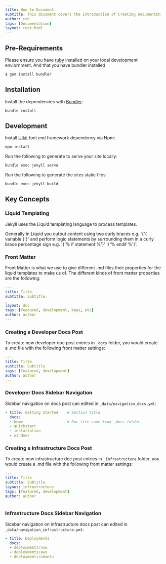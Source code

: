 ```yaml
---
title: How to Document
subtitle: This document covers the Introduction of Creating Documentation
author: rob
tags: [Documentation]
layout: root.html
---
```


## Pre-Requirements

Please ensure you have [ruby](https://www.ruby-lang.org/en/downloads/) installed on your local development enviornment. And that you have bundler installed

```bash
$ gem install bundler
```

## Installation

Install the dependencies with [Bundler](http://bundler.io/):

```bash
bundle install
```
## Development

Install [UIkit](https://getuikit.com/) font end framework dependency via Npm:
```bash
npm install
```
Run the following to generate to serve your site locally:
```bash
bundle exec jekyll serve
```

Run the following to generate the sites static files:
```bash
bundle exec jekyll build
```

## Key Concepts

### Liquid Templating

Jekyll uses the Liquid templating language to process templates.

Generally in Liquid you output content using two curly braces e.g. '{'{ variable }'}' and perform logic statements by surrounding them in a curly brace percentage sign e.g. '{'% if statement %'}' '{'% endif %'}'.

### Front Matter

Front Matter is what we use to give different .md files their properties for the liquid templates to make us of. 
The different kinds of front matter properties are the following:

```yml
---
title: Title
subtitle: Subtitle,
,
layout: doc
tags: [featured, development, bugs, etc]
author: author
---
```


### Creating a Developer Docs Post

To create new developer doc post entries in `_docs` folder, you would create a .md file with the following front matter settings: 

```yml
---
title: Title
subtitle: Subtitle
tags: [featured, development]
author: author
---
```

### Developer Docs Sidebar Navigation

Sidebar navigation on docs post can edited in `_data/navigation_docs.yml`:

```yml
- title: Getting Started    # Section title
  docs:
  - home                    # Doc file name from _docs folder
  - quickstart
  - installation
  - windows
```

### Creating a Infrastructure Docs Post

To create new infrastructure doc post entries in `_Infrastructure` folder, you would create a .md file with the following front matter settings: 

```yml
---
title: Title
subtitle: Subtitle
layout: infrastructure
tags: [featured, development]
author: author
---
```

### Infrastructure Docs Sidebar Navigation

Sidebar navigation on Infrastructure docs post can edited in `_data/navigation_infrastructure.yml`:

```yml
- title: Deployments
  docs:
  - deployments/now
  - deployments/aws
  - deployments/ubuntu
```